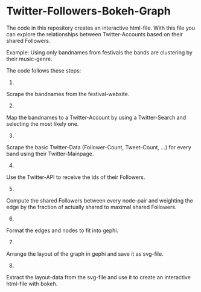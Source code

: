 # Twitter-Followers-Bokeh-Graph

The code in this repository creates an interactive html-file. With this file you can explore the relationships between Twitter-Accounts based on their shared Followers.

Example:
Using only bandnames from festivals the bands are clustering by their music-genre. 


The code follows these steps:

1.
Scrape the bandnames from the festival-website.

2.
Map the bandnames to a Twitter-Account by using a Twitter-Search and selecting the most likely one.

3.
Scrape the basic Twitter-Data (Follower-Count, Tweet-Count, ...) for every band using their Twitter-Mainpage.

4.
Use the Twitter-API to receive the ids of their Followers.

5.
Compute the shared Followers between every node-pair and weighting the edge by the fraction of actually shared to maximal shared Followers.

6.
Format the edges and nodes to fit into gephi.

7.
Arrange the layout of the graph in gephi and save it as svg-file.

8.
Extract the layout-data from the svg-file and use it to create an interactive html-file with bokeh.
